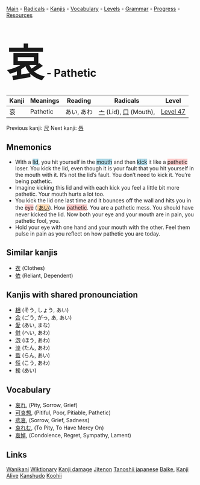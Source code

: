 <style> bigfont {font-size: 100px}</style>
[Main](../README.md) -
[Radicals](../radicals.md) -
[Kanjis](../kanjis.md) -
[Vocabulary](../vocabulary.md) -
[Levels](../levels.md) -
[Grammar](../grammar.md) - 
[Progress](../progress.md) -
[Resources](../resources.md)
# <bigfont> 哀</bigfont> - Pathetic 

| Kanji | Meanings | Reading | Radicals | Level |
| --- | --- | --- | --- | --- |
| 哀 | Pathetic | あい, あわ | [亠](../radicals/亠.md) (Lid), [口](../radicals/口.md) (Mouth),  | [Level 47](../levels/wk_level47.md) |

Previous kanji: [尺](尺.md) Next kanji: [唇](唇.md) 

## Mnemonics
 * With a <span style="background-color:#ADD8E6"> lid</span>, you hit yourself in the <span style="background-color:#ADD8E6"> mouth</span> and then <span style="background-color:#ADD8E6"> kick</span> it like a <span style="background-color:#ffcccb"> pathetic</span> loser. You kick the lid, even though it is your fault that you hit yourself in the mouth with it. It’s not the lid’s fault. You don’t need to kick it. You’re being pathetic.
* Imagine kicking this lid and with each kick you feel a little bit more pathetic. Your mouth hurts a lot too.
* You kick the lid one last time and it bounces off the wall and hits you in the <span style="background-color:#ffcccb"> eye</span> (<span style="background-color:#fed8b1"> [あい](https://jisho.org/search/あい)</span>). How <span style="background-color:#ffcccb"> pathetic</span>. You are a pathetic mess. You should have never kicked the lid. Now both your eye and your mouth are in pain, you pathetic fool, you.
* Hold your eye with one hand and your mouth with the other. Feel them pulse in pain as you reflect on how pathetic you are today.


## Similar kanjis
 * [衣](衣.md) (Clothes)
* [依](依.md) (Reliant, Dependent)



## Kanjis with shared pronounciation
 * [相](相.md) (そう, しょう, あい)
* [合](合.md) (ごう, がっ, あ, あい)
* [愛](愛.md) (あい, まな)
* [併](併.md) (へい, あわ)
* [泡](泡.md) (ほう, あわ)
* [淡](淡.md) (たん, あわ)
* [藍](藍.md) (らん, あい)
* [慌](慌.md) (こう, あわ)
* [挨](挨.md) (あい)



## Vocabulary
 * [哀れ](../vocabulary/哀.md), (Pity, Sorrow, Grief)
* [可哀想](../vocabulary/哀.md), (Pitiful, Poor, Pitiable, Pathetic)
* [悲哀](../vocabulary/哀.md), (Sorrow, Grief, Sadness)
* [哀れむ](../vocabulary/哀.md), (To Pity, To Have Mercy On)
* [哀悼](../vocabulary/哀.md), (Condolence, Regret, Sympathy, Lament)




## Links 


[Wanikani](https://www.wanikani.com/kanji/哀)
[Wiktionary](https://en.wiktionary.org/wiki/哀)
[Kanji damage](http://www.kanjidamage.com/kanji/search?utf8=✓&q=哀)
[Jitenon](https://jitenon.com/kanji/哀)
[Tanoshii japanese](https://www.tanoshiijapanese.com/dictionary/kanji.cfm?k=哀)
[Baike](https://baike.baidu.com/item/哀),
[Kanji Alive](https://app.kanjialive.com/哀)
[Kanshudo](https://www.kanshudo.com/searchmn?q=哀)
[Koohii](https://kanji.koohii.com/study/kanji/哀)
